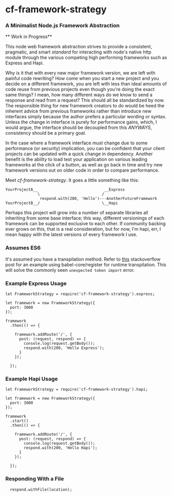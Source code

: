 # cf-framework-strategy

### A Minimalist Node.js Framework Abstraction

** Work in Progress**

This node web framework abstraction strives to provide a consistent, pragmatic, and smart
*standard* for interacting with node's native http module through the various competing high 
performing frameworks such as Express and Hapi.

Why is it that with every new major framework version, we are left with painful
code rewriting? How come when you start a new project and you decide on a different
framework, you are left with less than ideal amounts of code reuse from previous projects even
though you're doing the exact same things? I mean, how many different ways do we know to send 
a response and read from a request? This should all be standardized by now. The responsible 
thing for new framework creators to do would be heed the inherent advice from previous 
frameworks rather than introduce new interfaces simply because the author prefers a particular 
wording or syntax.  Unless the change in interface is purely for performance gains, which, 
I would argue, the interface should be decoupled from this *ANYWAYS*, consistency should be 
a primary goal.

In the case where a framework interface *must* change due to some performance (or security) implication,
you can be confident that your client projects can be updated with a quick change in dependency. Another
benefit is the ability to load test your application on various leading frameworks at the click
of a button, as well as go back in time and try new framework versions out on older code in order
to compare performance.

Meet *cf-framework-strategy*. It goes a little something like this:

```
YourProjectA__                             __Express
              \                           /
               respond.with(200, 'Hello')---AnotherFutureFramework
YourProjectB__/                           \__Hapi
```

Perhaps this project will grow into a number of separate libraries all inheriting from some base
interface; this way, different versionings of each framework can be supported exclusive to each other.
If community backing ever grows on this, that is a real consideration, but for now, I'm hapi, err, I mean
happy with the latest versions of every framework I use.

### Assumes ES6

It's assumed you have a transpilation method. Refer to 
[this](http://stackoverflow.com/questions/35040978/babel-unexpected-token-import-when-running-mocha-tests)
stackoverflow post for an example using babel-core/register for runtime transpilation. This will solve the
commonly seen `unexpected token import` error.


### Example Express Usage
```
let FrameworkStrategy = require('cf-framework-strategy').express;

let framework = new FrameworkStrategy({
  port: 3000
});

framework
  .then(() => {

    framework.addRoute('/', {
      post: (request, respond) => {
        console.log(request.getBody());
        respond.with(200, 'Hello Express');
      }
    });

  });
```

### Example Hapi Usage
```
let FrameworkStrategy = require('cf-framework-strategy').hapi;

let framework = new FrameworkStrategy({
  port: 3000
});

framework
  .start()
  .then(() => {

    framework.addRoute('/', {
      post: (request, respond) => {
        console.log(request.getBody());
        respond.with(200, 'Hello Hapi');
      }
    });

  });
```

### Responding With a File
```
  respond.withFile(location);
```
